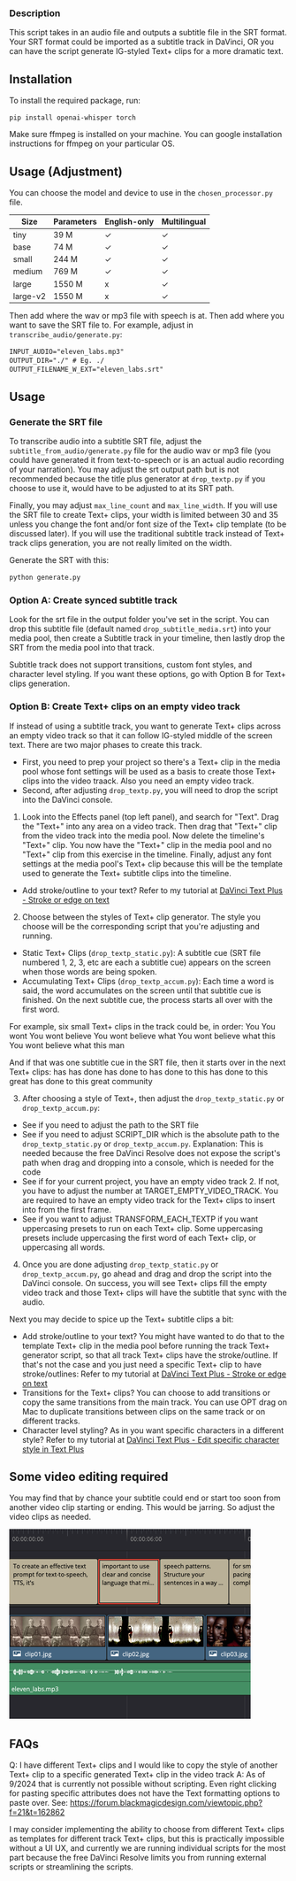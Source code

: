 ### Description

This script takes in an audio file and outputs a subtitle file in the SRT format. Your SRT format could be imported as a subtitle track in DaVinci, OR you can have the script generate IG-styled Text+ clips for a more dramatic text.

## Installation

To install the required package, run:

```
pip install openai-whisper torch
```

Make sure ffmpeg is installed on your machine. You can google installation instructions for ffmpeg on your particular OS.

## Usage (Adjustment)

You can choose the model and device to use in the `chosen_processor.py` file.

| Size      | Parameters | English-only | Multilingual |
|-----------|------------|--------------|--------------|
| tiny      | 39 M       | ✓            | ✓            |
| base      | 74 M       | ✓            | ✓            |
| small     | 244 M      | ✓            | ✓            |
| medium    | 769 M      | ✓            | ✓            |
| large     | 1550 M     | x            | ✓            |
| large-v2  | 1550 M     | x            | ✓            |

Then add where the wav or mp3 file with speech is at. Then add where you want to save the SRT file to. For example, adjust in `transcribe_audio/generate.py`:

```
INPUT_AUDIO="eleven_labs.mp3"
OUTPUT_DIR="./" # Eg. ./
OUTPUT_FILENAME_W_EXT="eleven_labs.srt"
```

## Usage

### Generate the SRT file

To transcribe audio into a subtitle SRT file, adjust the `subtitle_from_audio/generate.py` file for the audio wav or mp3 file (you could have generated it from text-to-speech or is an actual audio recording of your narration). You may adjust the srt output path but is not recommended because the title plus generator at `drop_textp.py` if you choose to use it, would have to be adjusted to at its SRT path.

Finally, you may adjust `max_line_count` and `max_line_width`. If you will use the SRT file to create Text+ clips, your width is limited between 30 and 35 unless you change the font and/or font size of the Text+ clip template (to be discussed later). If you will use the traditional subtitle track instead of Text+ track clips generation, you are not really limited on the width.

Generate the SRT with this:
```bash
python generate.py
```

### Option A: Create synced subtitle track

Look for the srt file in the output folder you've set in the script. You can drop this subtitle file (default named `drop_subtitle_media.srt`) into your media pool, then create a Subtitle track in your timeline, then lastly drop the SRT from the media pool into that track.

Subtitle track does not support transitions, custom font styles, and character level styling. If you want these options, go with Option B for Text+ clips generation.

### Option B: Create Text+ clips on an empty video track

If instead of using a subtitle track, you want to generate Text+ clips across an empty video track so that it can follow IG-styled middle of the screen text. There are two major phases to create this track. 

- First, you need to prep your project so there's a Text+ clip in the media pool whose font settings will be used as a basis to create those Text+ clips into the video traack. Also you need an empty video track. 
- Second, after adjusting `drop_textp.py`, you will need to drop the script into the DaVinci console. 

1. Look into the Effects panel (top left panel), and search for "Text". Drag the "Text+" into any area on a video track. Then drag that "Text+" clip from the video track into the media pool. Now delete the timeline's "Text+" clip. You now have the "Text+" clip in the media pool and no "Text+" clip from this exercise in the timeline. Finally, adjust any font settings at the media pool's Text+ clip because this will be the template used to generate the Text+ subtitle clips into the timeline.

- Add stroke/outline to your text? Refer to my tutorial at [DaVinci Text Plus - Stroke or edge on text](wengindustries.com/app/3dbrain/?open=DaVinci%20Text%20Plus%20-%20Stroke%20or%20edge%20on%20text.md)

2. Choose between the styles of Text+ clip generator. The style you choose will be the corresponding script that you're adjusting and running.

- Static Text+ Clips (`drop_textp_static.py`): A subtitle cue (SRT file numbered 1, 2, 3, etc are each a subtitle cue) appears on the screen when those words are being spoken.
- Accumulating Text+ Clips (`drop_textp_accum.py`): Each time a word is said, the word accumulates on the screen until that subtitle cue is finished. On the next subtitle cue, the process starts all over with the first word.

For example, six small Text+ clips in the track could be, in order:
You
You wont
You wont believe
You wont believe what
You wont believe what this
You wont believe what this man


And if that was one subtitle cue in the SRT file, then it starts over in the next Text+ clips:
has
has done
has done to
has done to this
has done to this great
has done to this great community

3. After choosing a style of Text+, then adjust the `drop_textp_static.py` or `drop_textp_accum.py`: 
- See if you need to adjust the path to the SRT file
- See if you need to adjust SCRIPT_DIR which is the absolute path to the  `drop_textp_static.py` or `drop_textp_accum.py`.
Explanation: This is needed because the free DaVinci Resolve does not expose the script's path when drag and dropping into a console, which is needed for the code
- See if for your current project, you have an empty video track 2. If not, you have to adjust the number at TARGET_EMPTY_VIDEO_TRACK. You are required to have an empty video track for the Text+ clips to insert into from the first frame.
- See if you want to adjust TRANSFORM_EACH_TEXTP if you want uppercasing presets to run on each Text+ clip. Some uppercasing presets include uppercasing the first word of each Text+ clip, or uppercasing all words.

4. Once you are done adjusting `drop_textp_static.py` or `drop_textp_accum.py`, go ahead and drag and drop the script into the DaVinci console. On success, you will see Text+ clips fill the empty video track and those Text+ clips will have the subtitle that sync with the audio. 

Next you may decide to spice up the Text+ subtitle clips a bit:
- Add stroke/outline to your text? You might have wanted to do that to the template Text+ clip in the media pool before running the track Text+ generator script, so that all track Text+ clips have the stroke/outline. If that's not the case and you just need a specific Text+ clip to have stroke/outlines: Refer to my tutorial at [DaVinci Text Plus - Stroke or edge on text](wengindustries.com/app/3dbrain/?open=DaVinci%20Text%20Plus%20-%20Stroke%20or%20edge%20on%20text.md)
- Transitions for the Text+ clips? You can choose to add transitions or copy the same transitions from the main track. You can use OPT drag on Mac to duplicate transitions between clips on the same track or on different tracks.
- Character level styling? As in you want specific characters in a different style? Refer to my tutorial at [DaVinci Text Plus - Edit specific character style in Text Plus](https://wengindustries.com/app/3dbrain/?open=DaVinci%20Text%20Plus%20-%20Edit%20specific%20character%20style%20in%20Text%20Plus.md)

## Some video editing required

You may find that by chance your subtitle could end or start too soon from another video clip starting or ending. This would be jarring. So adjust the video clips as needed.

![Subtitle should not end or start too soon from another video clip starting or ending](README_subtitle_tip.png)


## FAQs

Q: I have different Text+ clips and I would like to copy the style of another Text+ clip to a specific generated Text+ clip in the video track
A: As of 9/2024 that is currently not possible without scripting. Even right clicking for pasting specific attributes does not have the Text formatting options to paste over. See:
https://forum.blackmagicdesign.com/viewtopic.php?f=21&t=162862

I may consider implementing the ability to choose from different Text+ clips as templates for different track Text+ clips, but this is practically impossible without a UI UX, and currently we are running individual scripts for the most part because the free DaVinci Resolve limits you from running external scripts or streamlining the scripts.